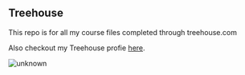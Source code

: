 ## Treehouse

This repo is for all my course files completed through treehouse.com

Also checkout my Treehouse profie [here](https://teamtreehouse.com/jordanpierre).

![unknown](https://user-images.githubusercontent.com/8528686/44313817-ec74a480-a3dc-11e8-91e6-c7a6064b6cdb.jpeg)
